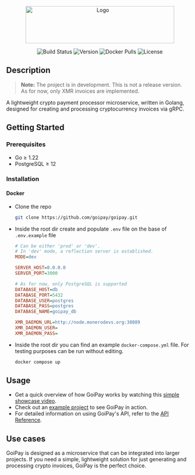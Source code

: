 <div align="center">
  <img src="https://raw.githubusercontent.com/goipay/goipay.github.io/refs/heads/master/static/img/goipay-logo-with-name.svg" alt="Logo" width="400" height="100">

  ![Build Status](https://img.shields.io/github/actions/workflow/status/goipay/goipay/cd.yml)
  ![Version](https://img.shields.io/github/v/release/goipay/goipay)
  ![Docker Pulls](https://img.shields.io/docker/pulls/chekist32/goipay)
  ![License](https://img.shields.io/github/license/goipay/goipay)
</div>

## Description
> **Note:**
> The project is in development. This is not a release version.  
> As for now, only XMR invoices are implemented.

A lightweight crypto payment processor microservice, written in Golang, designed for creating and processing cryptocurrency invoices via gRPC.

## Getting Started
### Prerequisites
- Go ≥ 1.22
- PostgreSQL ≥ 12

### Installation
#### Docker
- Clone the repo
  ```sh
  git clone https://github.com/goipay/goipay.git
  ```
- Inside the root dir create and populate ```.env``` file on the base of ```.env.example``` file
  ```ini
  # Can be either 'prod' or 'dev'.
  # In 'dev' mode, a reflection server is established.
  MODE=dev

  SERVER_HOST=0.0.0.0
  SERVER_PORT=3000

  # As for now, only PostgreSQL is supported
  DATABASE_HOST=db
  DATABASE_PORT=5432
  DATABASE_USER=postgres
  DATABASE_PASS=postgres
  DATABASE_NAME=goipay_db

  XMR_DAEMON_URL=http://node.monerodevs.org:38089
  XMR_DAEMON_USER=
  XMR_DAEMON_PASS=
  ```
- Inside the root dir you can find an example ```docker-compose.yml``` file. For testing purposes can be run without editing.
  ```sh
  docker compose up
  ```

## Usage

- Get a quick overview of how GoiPay works by watching this [simple showcase video](https://youtu.be/b6TJBiHKJXE?feature=shared).
- Check out an [example project](https://github.com/goipay/example) to see GoiPay in action.
- For detailed information on using GoiPay's API, refer to the [API Reference](https://goipay.github.io/docs/api/grpc).

## Use cases

GoiPay is designed as a microservice that can be integrated into larger projects. If you need a simple, lightweight solution for just generating and processing crypto invoices, GoiPay is the perfect choice.